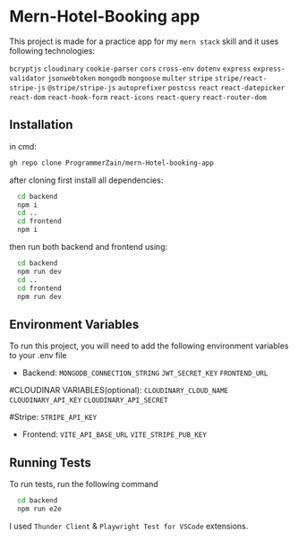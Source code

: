 
# Mern-Hotel-Booking app

This project is made for a practice app for my `mern stack` skill and it uses following technologies:

`bcryptjs`
    `cloudinary`
    `cookie-parser`
    `cors`
    `cross-env`
    `dotenv`
    `express`
    `express-validator`
    `jsonwebtoken`
    `mongodb`
    `mongoose`
    `multer`
    `stripe`
   `stripe/react-stripe-js`
    `@stripe/stripe-js`
    `autoprefixer`
    `postcss`
    `react`
    `react-datepicker`
    `react-dom`
    `react-hook-form`
    `react-icons`
    `react-query`
    `react-router-dom`
   


## Installation

in cmd:
```bash
gh repo clone ProgrammerZain/mern-Hotel-booking-app
```
after cloning first install all dependencies:
```bash
  cd backend
  npm i
  cd ..
  cd frontend
  npm i
```
then run both backend and frontend using:
```bash
  cd backend
  npm run dev
  cd ..
  cd frontend
  npm run dev
```

## Environment Variables

To run this project, you will need to add the following environment variables to your .env file

- Backend:
`MONGODB_CONNECTION_STRING`
`JWT_SECRET_KEY`
`FRONTEND_URL`


#CLOUDINAR VARIABLES(optional):
`CLOUDINARY_CLOUD_NAME`
`CLOUDINARY_API_KEY`
`CLOUDINARY_API_SECRET`

#Stripe:
`STRIPE_API_KEY`

- Frontend:
`VITE_API_BASE_URL`
`VITE_STRIPE_PUB_KEY`
## Running Tests

To run tests, run the following command

```bash
  cd backend
  npm run e2e
```
I used `Thunder Client` & `Playwright Test for VSCode`
extensions.

